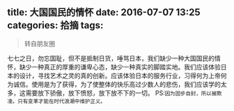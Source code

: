 title: 大国国民的情怀
date: 2016-07-07 13:25
categories: 拾摘
tags:
---

>转自朋友圈

七七之日，勿忘国耻，但不是抵制日货，唾骂日本，我们缺少一种大国国民的情怀，缺少一种真正的厚重的谦卑心态，缺少一种真实的脚踏实地。我们应该体验日本的设计，寻找艺术之灵的真的创新。应该体验日本的服务行业，习得何为上帝何为诚信。使用是为了获得，为了使整体的快乐高过少数人的悲伤，我们应该学的太多，这需要放下骄傲，放下愤怒，放下放不下的一切。
PS:`因为固步自封，所以被欺凌。只有变革才能在时代浪潮中维护正义。`
